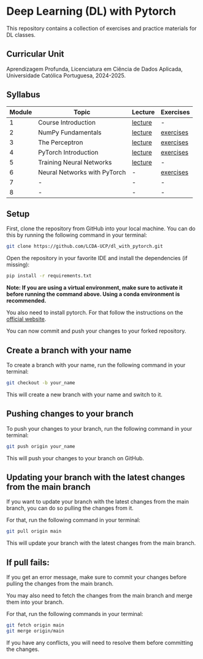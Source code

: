 # Deep Learning (DL) with Pytorch


This repository contains a collection of exercises and practice materials for DL classes.

## Curricular Unit
Aprendizagem Profunda, Licenciatura em Ciência de Dados Aplicada, Universidade Católica Portuguesa, 2024-2025.

## Syllabus

| **Module** | **Topic**                    | **Lecture**                          | **Exercises**                    |
|------------|------------------------------|--------------------------------------|----------------------------------|
| 1          | Course Introduction          | [lecture](lectures/DL-Session01.pdf) | -                                |
| 2          | NumPy Fundamentals           | [lecture](lectures/DL-Session02.pdf) | [exercises](exercises/session02) |
| 3          | The Perceptron               | [lecture](lectures/DL-Session03.pdf) | [exercises](exercises/session03) |
| 4          | PyTorch Introduction         | [lecture](lectures/DL-Session04.pdf) | [exercises](exercises/session04) |
| 5          | Training Neural Networks     | [lecture](lectures/DL-Session05.pdf) | -                                |
| 6          | Neural Networks with PyTorch | -                                    | [exercises](exercises/session06) |
| 7          | -                            | -                                    | -                                |
| 8          | -                            | -                                    | -                                |

## Setup

First, clone the repository from GitHub into your local machine. You can do this by running the following command in your terminal:

```bash
git clone https://github.com/LCDA-UCP/dl_with_pytorch.git
```

Open the repository in your favorite IDE and install the dependencies (if missing):
```bash
pip install -r requirements.txt
```

**Note: If you are using a virtual environment, make sure to activate it before running the command above. Using a conda environment is recommended.**

You also need to install pytorch. For that follow the instructions on the [official website](https://pytorch.org/get-started/locally/).

You can now commit and push your changes to your forked repository.

## Create a branch with your name

To create a branch with your name, run the following command in your terminal:

```bash
git checkout -b your_name
```

This will create a new branch with your name and switch to it.

## Pushing changes to your branch

To push your changes to your branch, run the following command in your terminal:

```bash
git push origin your_name
```

This will push your changes to your branch on GitHub.

## Updating your branch with the latest changes from the main branch

If you want to update your branch with the latest changes from the main branch, you can do so pulling the changes from it.

For that, run the following command in your terminal:

```bash
git pull origin main
```

This will update your branch with the latest changes from the main branch.

## If pull fails:

If you get an error message, make sure to commit your changes before pulling the changes from the main branch.

You may also need to fetch the changes from the main branch and merge them into your branch.

For that, run the following commands in your terminal:

```bash
git fetch origin main
git merge origin/main
```

If you have any conflicts, you will need to resolve them before committing the changes.

